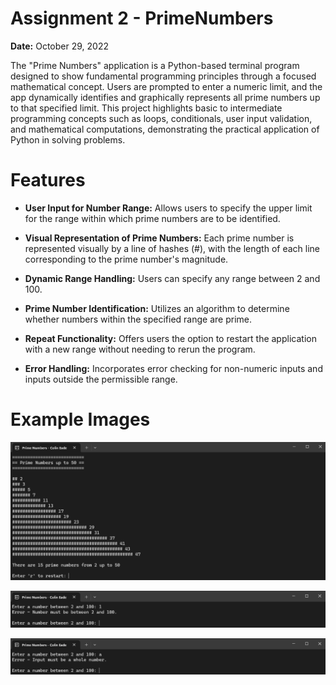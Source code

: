 # Assignment 2 - PrimeNumbers
**Date:** October 29, 2022

The "Prime Numbers" application is a Python-based terminal program designed to show fundamental programming principles 
through a focused mathematical concept. Users are prompted to enter a numeric limit, and the app dynamically identifies 
and graphically represents all prime numbers up to that specified limit. This project highlights basic to intermediate 
programming concepts such as loops, conditionals, user input validation, and mathematical computations, demonstrating 
the practical application of Python in solving problems.
# Features
* **User Input for Number Range:** Allows users to specify the upper limit for the range within which prime numbers are 
to be identified.

* **Visual Representation of Prime Numbers:** Each prime number is represented visually by a line of hashes (#), with 
the length of each line corresponding to the prime number's magnitude.

* **Dynamic Range Handling:** Users can specify any range between 2 and 100.

* **Prime Number Identification:** Utilizes an algorithm to determine whether numbers within the specified range are prime.

* **Repeat Functionality:** Offers users the option to restart the application with a new range without needing to 
rerun the program.

* **Error Handling:** Incorporates error checking for non-numeric inputs and inputs outside the permissible range.
# Example Images
![PrimeNumbers Example 1](images/PrimeNumbers1.png)

![PrimeNumbers Example 2](images/PrimeNumbers2.png)

![PrimeNumbers Example 3](images/PrimeNumbers3.png)
